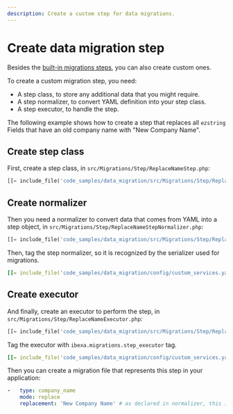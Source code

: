 ```yaml
---
description: Create a custom step for data migrations.
---
```


# Create data migration step

Besides the [built-in migrations steps](importing_data.md#available-migrations), you can also create custom ones.

To create a custom migration step, you need:

- A step class, to store any additional data that you might require.
- A step normalizer, to convert YAML definition into your step class.
- A step executor, to handle the step.

The following example shows how to create a step that replaces all `ezstring` Fields
that have an old company name with "New Company Name".

## Create step class

First, create a step class, in `src/Migrations/Step/ReplaceNameStep.php`:

``` php
[[= include_file('code_samples/data_migration/src/Migrations/Step/ReplaceNameStep.php') =]]
```

## Create normalizer

Then you need a normalizer to convert data that comes from YAML into a step object,
in `src/Migrations/Step/ReplaceNameStepNormalizer.php`:

``` php
[[= include_file('code_samples/data_migration/src/Migrations/Step/ReplaceNameStepNormalizer.php') =]]
```

Then, tag the step normalizer, so it is recognized by the serializer used for migrations.

``` yaml
[[= include_file('code_samples/data_migration/config/custom_services.yaml', 18, 23) =]]
```

## Create executor

And finally, create an executor to perform the step, in `src/Migrations/Step/ReplaceNameExecutor.php`:

``` php
[[= include_file('code_samples/data_migration/src/Migrations/Step/ReplaceNameStepExecutor.php') =]]
```

Tag the executor with `ibexa.migrations.step_executor` tag.

```yaml
[[= include_file('code_samples/data_migration/config/custom_services.yaml', 23, 27) =]]
```

Then you can create a migration file that represents this step in your application:

```yaml
-   type: company_name
    mode: replace
    replacement: 'New Company Name' # as declared in normalizer, this is optional
```
